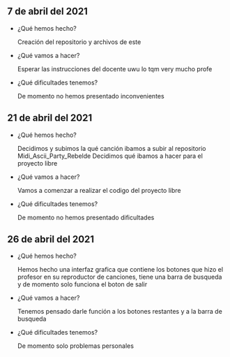## 7 de abril del 2021

- ¿Qué hemos hecho?
  
   Creación del repositorio y archivos de este 
   
- ¿Qué vamos a hacer?

   Esperar las instrucciones del docente uwu lo tqm very mucho profe
   
- ¿Qué dificultades tenemos?

   De momento no hemos presentado inconvenientes
   
## 21 de abril del 2021 

- ¿Qué hemos hecho?
   
   Decidimos y subimos la qué canción ibamos a subir al repositorio Midi_Ascii_Party_Rebelde
   Decidimos qué ibamos a hacer para el proyecto libre
   
- ¿Qué vamos a hacer?

   Vamos a comenzar a realizar el codigo del proyecto libre 
   
- ¿Qué dificultades tenemos?
   
   De momento no hemos presentado dificultades
   
## 26 de abril del 2021 

- ¿Qué hemos hecho?

   Hemos hecho una interfaz grafica que contiene los botones que hizo el profesor en su reproductor 
   de canciones, tiene una barra de busqueda y de momento solo funciona el boton de salir 
   
- ¿Qué vamos a hacer?

   Tenemos pensado darle función a los botones restantes y a la barra de busqueda
   
- ¿Qué dificultades tenemos?

   De momento solo problemas personales
